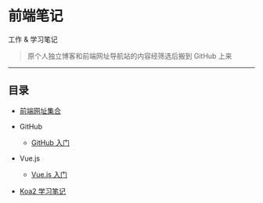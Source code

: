 # 前端笔记

工作 & 学习笔记

>原个人独立博客和前端网址导航站的内容经筛选后搬到 GitHub 上来

---

## 目录 

- [前端网址集合](./Fed-Url-Collections.md)

- GitHub
    - [GitHub 入门](./github/GitHub入门.md)

- Vue.js
    - [Vue.js 入门](./Vue.js/Vue.js入门.md)

- [Koa2 学习笔记](./Koa2/【目录】koa2学习笔记.md)
    
